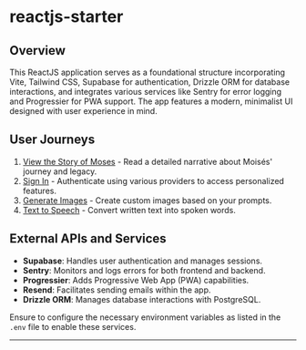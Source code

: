 # reactjs-starter

## Overview
This ReactJS application serves as a foundational structure incorporating Vite, Tailwind CSS, Supabase for authentication, Drizzle ORM for database interactions, and integrates various services like Sentry for error logging and Progressier for PWA support. The app features a modern, minimalist UI designed with user experience in mind.

## User Journeys
1. [View the Story of Moses](docs/journeys/view-the-story-of-moses.md) - Read a detailed narrative about Moisés' journey and legacy.
2. [Sign In](docs/journeys/sign-in.md) - Authenticate using various providers to access personalized features.
3. [Generate Images](docs/journeys/generate-images.md) - Create custom images based on your prompts.
4. [Text to Speech](docs/journeys/text-to-speech.md) - Convert written text into spoken words.

## External APIs and Services
- **Supabase**: Handles user authentication and manages sessions.
- **Sentry**: Monitors and logs errors for both frontend and backend.
- **Progressier**: Adds Progressive Web App (PWA) capabilities.
- **Resend**: Facilitates sending emails within the app.
- **Drizzle ORM**: Manages database interactions with PostgreSQL.

Ensure to configure the necessary environment variables as listed in the `.env` file to enable these services.

---